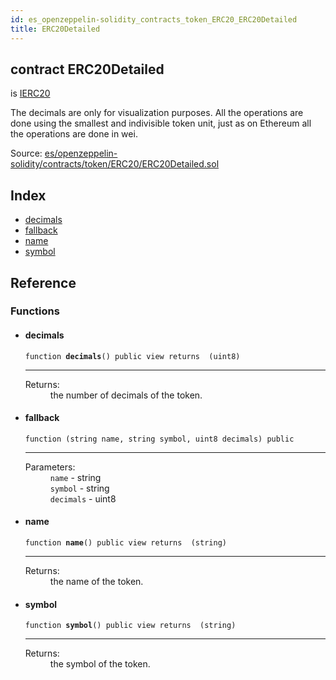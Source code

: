 ```yaml
---
id: es_openzeppelin-solidity_contracts_token_ERC20_ERC20Detailed
title: ERC20Detailed
---
```


<div class="contract-doc"><div class="contract"><h2 class="contract-header"><span class="contract-kind">contract</span> ERC20Detailed</h2><p class="base-contracts"><span>is</span> <a href="es_openzeppelin-solidity_contracts_token_ERC20_IERC20.html">IERC20</a></p><p class="description">The decimals are only for visualization purposes. All the operations are done using the smallest and indivisible token unit, just as on Ethereum all the operations are done in wei.</p><div class="source">Source: <a href="https://github.com/Cpollo/Ethereum/blob/v0.0.3/contracts/es/openzeppelin-solidity/contracts/token/ERC20/ERC20Detailed.sol" target="_blank">es/openzeppelin-solidity/contracts/token/ERC20/ERC20Detailed.sol</a></div></div><div class="index"><h2>Index</h2><ul><li><a href="es_openzeppelin-solidity_contracts_token_ERC20_ERC20Detailed.html#decimals">decimals</a></li><li><a href="es_openzeppelin-solidity_contracts_token_ERC20_ERC20Detailed.html#">fallback</a></li><li><a href="es_openzeppelin-solidity_contracts_token_ERC20_ERC20Detailed.html#name">name</a></li><li><a href="es_openzeppelin-solidity_contracts_token_ERC20_ERC20Detailed.html#symbol">symbol</a></li></ul></div><div class="reference"><h2>Reference</h2><div class="functions"><h3>Functions</h3><ul><li><div class="item function"><span id="decimals" class="anchor-marker"></span><h4 class="name">decimals</h4><div class="body"><code class="signature">function <strong>decimals</strong><span>() </span><span>public </span><span>view </span><span>returns  (uint8) </span></code><hr/><dl><dt><span class="label-return">Returns:</span></dt><dd>the number of decimals of the token.</dd></dl></div></div></li><li><div class="item function"><span id="fallback" class="anchor-marker"></span><h4 class="name">fallback</h4><div class="body"><code class="signature">function <strong></strong><span>(string name, string symbol, uint8 decimals) </span><span>public </span></code><hr/><dl><dt><span class="label-parameters">Parameters:</span></dt><dd><div><code>name</code> - string</div><div><code>symbol</code> - string</div><div><code>decimals</code> - uint8</div></dd></dl></div></div></li><li><div class="item function"><span id="name" class="anchor-marker"></span><h4 class="name">name</h4><div class="body"><code class="signature">function <strong>name</strong><span>() </span><span>public </span><span>view </span><span>returns  (string) </span></code><hr/><dl><dt><span class="label-return">Returns:</span></dt><dd>the name of the token.</dd></dl></div></div></li><li><div class="item function"><span id="symbol" class="anchor-marker"></span><h4 class="name">symbol</h4><div class="body"><code class="signature">function <strong>symbol</strong><span>() </span><span>public </span><span>view </span><span>returns  (string) </span></code><hr/><dl><dt><span class="label-return">Returns:</span></dt><dd>the symbol of the token.</dd></dl></div></div></li></ul></div></div></div>

